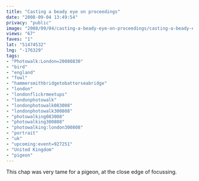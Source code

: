 ```yaml
---
title: "Casting a beady eye on proceedings"
date: "2008-09-04 13:49:54"
privacy: "public"
image: "2008/09/04/casting-a-beady-eye-on-proceedings/casting-a-beady-eye-on-proceedings.jpg"
views: "67"
faves: "1"
lat: "51474532"
lng: "-176329"
tags:
- "Photowalk:London=20080830"
- "bird"
- "england"
- "fowl"
- "hammersmithbridgetobatterseabridge"
- "london"
- "londonflickrmeetups"
- "londonphotowalk"
- "londonphotowalk083008"
- "londonphotowalk300808"
- "photowalking083008"
- "photowalking300808"
- "photowalking:london300808"
- "portrait"
- "uk"
- "upcoming:event=927251"
- "United Kingdom"
- "pigeon"
---
```

This chap was very tame for a pigeon, at the close edge of focussing.<a href="/photos/2008/09/04/casting-a-beady-eye-on-proceedings"></a>
